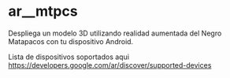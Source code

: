 # ar__mtpcs
Despliega un modelo 3D utilizando realidad aumentada del Negro Matapacos con tu dispositivo Android.

Lista de dispositivos soportados aqui https://developers.google.com/ar/discover/supported-devices
